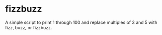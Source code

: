 # fizzbuzz
A simple script to print 1 through 100 and replace multiples of 3 and 5 with fizz, buzz, or fizzbuzz.
